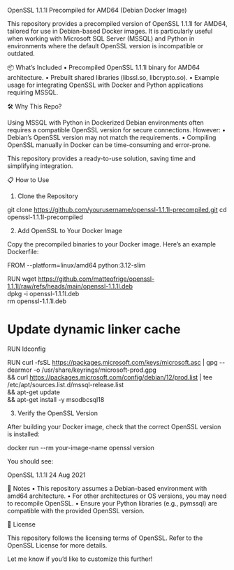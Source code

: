 OpenSSL 1.1.1l Precompiled for AMD64 (Debian Docker Image)

This repository provides a precompiled version of OpenSSL 1.1.1l for AMD64, tailored for use in Debian-based Docker images. It is particularly useful when working with Microsoft SQL Server (MSSQL) and Python in environments where the default OpenSSL version is incompatible or outdated.

📦 What’s Included
	•	Precompiled OpenSSL 1.1.1l binary for AMD64 architecture.
	•	Prebuilt shared libraries (libssl.so, libcrypto.so).
	•	Example usage for integrating OpenSSL with Docker and Python applications requiring MSSQL.

🛠 Why This Repo?

Using MSSQL with Python in Dockerized Debian environments often requires a compatible OpenSSL version for secure connections. However:
	•	Debian’s OpenSSL version may not match the requirements.
	•	Compiling OpenSSL manually in Docker can be time-consuming and error-prone.

This repository provides a ready-to-use solution, saving time and simplifying integration.

📋 How to Use

1. Clone the Repository

git clone https://github.com/yourusername/openssl-1.1.1l-precompiled.git
cd openssl-1.1.1l-precompiled

2. Add OpenSSL to Your Docker Image

Copy the precompiled binaries to your Docker image. Here’s an example Dockerfile:

FROM --platform=linux/amd64 python:3.12-slim

RUN wget https://github.com/matteofrige/openssl-1.1.1l/raw/refs/heads/main/openssl-1.1.1l.deb \
    dpkg -i openssl-1.1.1l.deb \
    rm openssl-1.1.1l.deb

# Update dynamic linker cache
RUN ldconfig

RUN curl -fsSL https://packages.microsoft.com/keys/microsoft.asc | gpg --dearmor -o /usr/share/keyrings/microsoft-prod.gpg \
    && curl https://packages.microsoft.com/config/debian/12/prod.list | tee /etc/apt/sources.list.d/mssql-release.list \
    && apt-get update \
    && apt-get install -y msodbcsql18

3. Verify the OpenSSL Version

After building your Docker image, check that the correct OpenSSL version is installed:

docker run --rm your-image-name openssl version

You should see:

OpenSSL 1.1.1l  24 Aug 2021

📝 Notes
	•	This repository assumes a Debian-based environment with amd64 architecture.
	•	For other architectures or OS versions, you may need to recompile OpenSSL.
	•	Ensure your Python libraries (e.g., pymssql) are compatible with the provided OpenSSL version.

📜 License

This repository follows the licensing terms of OpenSSL. Refer to the OpenSSL License for more details.

Let me know if you’d like to customize this further!
